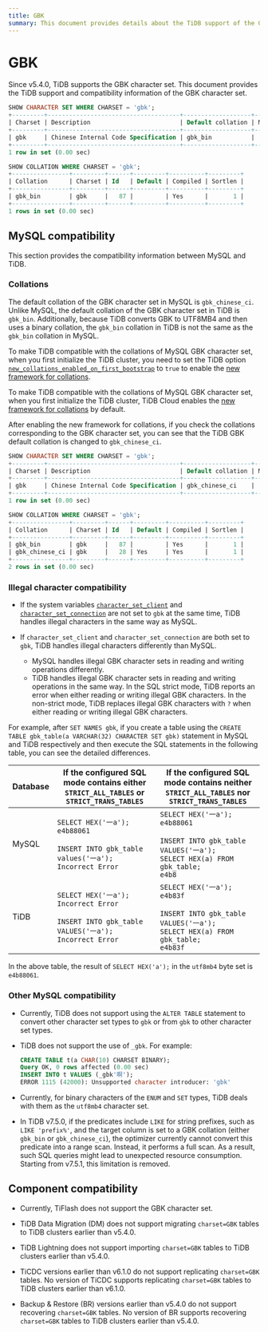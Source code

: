 ```yaml
---
title: GBK
summary: This document provides details about the TiDB support of the GBK character set.
---
```


# GBK

Since v5.4.0, TiDB supports the GBK character set. This document provides the TiDB support and compatibility information of the GBK character set.

```sql
SHOW CHARACTER SET WHERE CHARSET = 'gbk';
+---------+-------------------------------------+-------------------+--------+
| Charset | Description                         | Default collation | Maxlen |
+---------+-------------------------------------+-------------------+--------+
| gbk     | Chinese Internal Code Specification | gbk_bin           |      2 |
+---------+-------------------------------------+-------------------+--------+
1 row in set (0.00 sec)

SHOW COLLATION WHERE CHARSET = 'gbk';
+----------------+---------+------+---------+----------+---------+
| Collation      | Charset | Id   | Default | Compiled | Sortlen |
+----------------+---------+------+---------+----------+---------+
| gbk_bin        | gbk     |   87 |         | Yes      |       1 |
+----------------+---------+------+---------+----------+---------+
1 rows in set (0.00 sec)
```

## MySQL compatibility

This section provides the compatibility information between MySQL and TiDB.

### Collations

The default collation of the GBK character set in MySQL is `gbk_chinese_ci`. Unlike MySQL, the default collation of the GBK character set in TiDB is `gbk_bin`. Additionally, because TiDB converts GBK to UTF8MB4 and then uses a binary collation, the `gbk_bin` collation in TiDB is not the same as the `gbk_bin` collation in MySQL.

<CustomContent platform="tidb">

To make TiDB compatible with the collations of MySQL GBK character set, when you first initialize the TiDB cluster, you need to set the TiDB option [`new_collations_enabled_on_first_bootstrap`](/tidb-configuration-file.md#new_collations_enabled_on_first_bootstrap) to `true` to enable the [new framework for collations](/character-set-and-collation.md#new-framework-for-collations).

</CustomContent>

<CustomContent platform="tidb-cloud">

To make TiDB compatible with the collations of MySQL GBK character set, when you first initialize the TiDB cluster, TiDB Cloud enables the [new framework for collations](/character-set-and-collation.md#new-framework-for-collations) by default.

</CustomContent>

After enabling the new framework for collations, if you check the collations corresponding to the GBK character set, you can see that the TiDB GBK default collation is changed to `gbk_chinese_ci`.

```sql
SHOW CHARACTER SET WHERE CHARSET = 'gbk';
+---------+-------------------------------------+-------------------+--------+
| Charset | Description                         | Default collation | Maxlen |
+---------+-------------------------------------+-------------------+--------+
| gbk     | Chinese Internal Code Specification | gbk_chinese_ci    |      2 |
+---------+-------------------------------------+-------------------+--------+
1 row in set (0.00 sec)

SHOW COLLATION WHERE CHARSET = 'gbk';
+----------------+---------+------+---------+----------+---------+
| Collation      | Charset | Id   | Default | Compiled | Sortlen |
+----------------+---------+------+---------+----------+---------+
| gbk_bin        | gbk     |   87 |         | Yes      |       1 |
| gbk_chinese_ci | gbk     |   28 | Yes     | Yes      |       1 |
+----------------+---------+------+---------+----------+---------+
2 rows in set (0.00 sec)
```

### Illegal character compatibility

* If the system variables [`character_set_client`](/system-variables.md#character_set_client) and [`character_set_connection`](/system-variables.md#character_set_connection) are not set to `gbk` at the same time, TiDB handles illegal characters in the same way as MySQL.
* If `character_set_client` and `character_set_connection` are both set to `gbk`, TiDB handles illegal characters differently than MySQL.

    - MySQL handles illegal GBK character sets in reading and writing operations differently.
    - TiDB handles illegal GBK character sets in reading and writing operations in the same way. In the SQL strict mode, TiDB reports an error when either reading or writing illegal GBK characters. In the non-strict mode, TiDB replaces illegal GBK characters with `?` when either reading or writing illegal GBK characters.

For example, after `SET NAMES gbk`, if you create a table using the `CREATE TABLE gbk_table(a VARCHAR(32) CHARACTER SET gbk)` statement in MySQL and TiDB respectively and then execute the SQL statements in the following table, you can see the detailed differences.

| Database    |    If the configured SQL mode contains either `STRICT_ALL_TABLES` or `STRICT_TRANS_TABLES`                                               | If the configured SQL mode contains neither `STRICT_ALL_TABLES` nor `STRICT_TRANS_TABLES`                                                                     |
|-------|-------------------------------------------------------------------------------------------------------------------|------------------------------------------------------------------------------------------------------------------------------------|
| MySQL | `SELECT HEX('一a');` <br /> `e4b88061`<br /><br />`INSERT INTO gbk_table values('一a');`<br /> `Incorrect Error`       | `SELECT HEX('一a');` <br /> `e4b88061`<br /><br />`INSERT INTO gbk_table VALUES('一a');`<br />`SELECT HEX(a) FROM gbk_table;`<br /> `e4b8` |
| TiDB  | `SELECT HEX('一a');` <br /> `Incorrect Error`<br /><br />`INSERT INTO gbk_table VALUES('一a');`<br /> `Incorrect Error` | `SELECT HEX('一a');` <br /> `e4b83f`<br /><br />`INSERT INTO gbk_table VALUES('一a');`<br />`SELECT HEX(a) FROM gbk_table;`<br /> `e4b83f`  |

In the above table, the result of `SELECT HEX('a');` in the `utf8mb4` byte set is `e4b88061`.

### Other MySQL compatibility

- Currently, TiDB does not support using the `ALTER TABLE` statement to convert other character set types to `gbk` or from `gbk` to other character set types.

* TiDB does not support the use of `_gbk`. For example:

  ```sql
  CREATE TABLE t(a CHAR(10) CHARSET BINARY);
  Query OK, 0 rows affected (0.00 sec)
  INSERT INTO t VALUES (_gbk'啊');
  ERROR 1115 (42000): Unsupported character introducer: 'gbk'
  ```

- Currently, for binary characters of the `ENUM` and `SET` types, TiDB deals with them as the `utf8mb4` character set.

- In TiDB v7.5.0, if the predicates include `LIKE` for string prefixes, such as `LIKE 'prefix%'`, and the target column is set to a GBK collation (either `gbk_bin` or `gbk_chinese_ci`), the optimizer currently cannot convert this predicate into a range scan. Instead, it performs a full scan. As a result, such SQL queries might lead to unexpected resource consumption. Starting from v7.5.1, this limitation is removed.

## Component compatibility

- Currently, TiFlash does not support the GBK character set.

- TiDB Data Migration (DM) does not support migrating `charset=GBK` tables to TiDB clusters earlier than v5.4.0.

- TiDB Lightning does not support importing `charset=GBK` tables to TiDB clusters earlier than v5.4.0.

- TiCDC versions earlier than v6.1.0 do not support replicating `charset=GBK` tables. No version of TiCDC supports replicating `charset=GBK` tables to TiDB clusters earlier than v6.1.0.

- Backup & Restore (BR) versions earlier than v5.4.0 do not support recovering `charset=GBK` tables. No version of BR supports recovering `charset=GBK` tables to TiDB clusters earlier than v5.4.0.

